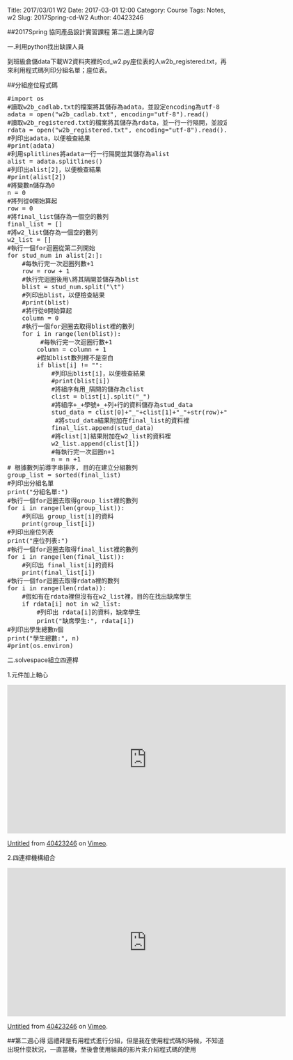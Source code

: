 Title: 2017/03/01 W2
Date: 2017-03-01 12:00
Category: Course
Tags: Notes, w2
Slug: 2017Spring-cd-W2
Author: 40423246

##2017Spring 協同產品設計實習課程  第二週上課內容

<!-- PELICAN_END_SUMMARY -->

一.利用python找出缺課人員

到班級倉儲data下載W2資料夾裡的cd_w2.py座位表的人w2b_registered.txt，再來利用程式碼列印分組名單；座位表。

##分組座位程式碼
<pre class="brush: python">
#import os
#讀取w2b_cadlab.txt的檔案將其儲存為adata，並設定encoding為utf-8
adata = open("w2b_cadlab.txt", encoding="utf-8").read()
#讀取w2b_registered.txt的檔案將其儲存為rdata，並一行一行隔開，並設定encoding為utf-8
rdata = open("w2b_registered.txt", encoding="utf-8").read().splitlines()
#列印出adata，以便檢查結果
#print(adata)
#利用splitlines將adata一行一行隔開並其儲存為alist
alist = adata.splitlines()
#列印出alist[2]，以便檢查結果
#print(alist[2])
#將變數n儲存為0
n = 0
#將列從0開始算起
row = 0
#將final_list儲存為一個空的數列
final_list = []
#將w2_list儲存為一個空的數列
w2_list = []
#執行一個for迴圈從第二列開始
for stud_num in alist[2:]:
    #每執行完一次迴圈列數+1
    row = row + 1
    #執行完迴圈後用\將其隔開並儲存為blist
    blist = stud_num.split("\t")
    #列印出blist，以便檢查結果
    #print(blist)
    #將行從0開始算起
    column = 0
    #執行一個for迴圈去取得blist裡的數列
    for i in range(len(blist)):
         #每執行完一次迴圈行數+1
        column = column + 1
        #假如blist數列裡不是空白
        if blist[i] != "":
            #列印出blist[i]，以便檢查結果
            #print(blist[i])
            #將組序有用_隔開的儲存為clist 
            clist = blist[i].split("_")
            #將組序+_+學號+_+列+行的資料儲存為stud_data
            stud_data = clist[0]+"_"+clist[1]+"_"+str(row)+"_"+str(column)
             #將stud_data結果附加在final_list的資料裡
            final_list.append(stud_data)
            #將clist[1]結果附加在w2_list的資料裡
            w2_list.append(clist[1])
            #每執行完一次迴圈n+1
            n = n +1
# 根據數列前導字串排序, 目的在建立分組數列
group_list = sorted(final_list)
#列印出分組名單
print("分組名單:")
#執行一個for迴圈去取得group_list裡的數列
for i in range(len(group_list)):
    #列印出 group_list[i]的資料
    print(group_list[i])
#列印出座位列表
print("座位列表:")
#執行一個for迴圈去取得final_list裡的數列
for i in range(len(final_list)):
    #列印出 final_list[i]的資料
    print(final_list[i])
#執行一個for迴圈去取得rdata裡的數列
for i in range(len(rdata)):
    #假如有在rdata裡但沒有在w2_list裡，目的在找出缺席學生
    if rdata[i] not in w2_list:
        #列印出 rdata[i]的資料，缺席學生
        print("缺席學生:", rdata[i])
#列印出學生總數n個
print("學生總數:", n)
#print(os.environ)
</pre>

二.solvespace組立四連桿


1.元件加上軸心

<iframe src="https://player.vimeo.com/video/208267757" width="640" height="341" frameborder="0" webkitallowfullscreen mozallowfullscreen allowfullscreen></iframe>
<p><a href="https://vimeo.com/208267757">Untitled</a> from <a href="https://vimeo.com/user60140629">40423246</a> on <a href="https://vimeo.com">Vimeo</a>.</p>

2.四連桿機構組合

<iframe src="https://player.vimeo.com/video/208267743" width="640" height="341" frameborder="0" webkitallowfullscreen mozallowfullscreen allowfullscreen></iframe>
<p><a href="https://vimeo.com/208267743">Untitled</a> from <a href="https://vimeo.com/user60140629">40423246</a> on <a href="https://vimeo.com">Vimeo</a>.</p>

##第二週心得
這禮拜是有用程式進行分組，但是我在使用程式碼的時候，不知道出現什麼狀況，一直當機，至後會使用組員的影片來介紹程式碼的使用



